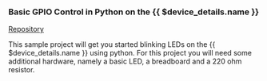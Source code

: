 ### Basic GPIO Control in Python on the {{ $device_details.name }}

[Repository](https://github.com/resin-io-projects/artik-gpio-python)

This sample project will get you started blinking LEDs on the {{ $device_details.name }} using python. For this project you will need some additional hardware, namely a basic LED, a breadboard and a 220 ohm resistor.
